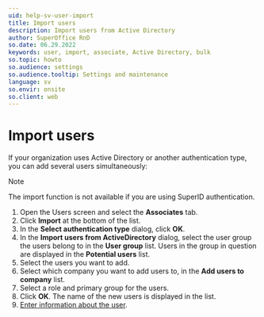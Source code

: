 ```yaml
---
uid: help-sv-user-import
title: Import users
description: Import users from Active Directory
author: SuperOffice RnD
so.date: 06.29.2022
keywords: user, import, associate, Active Directory, bulk
so.topic: howto
so.audience: settings
so.audience.tooltip: Settings and maintenance
language: sv
so.envir: onsite
so.client: web
---
```


# Import users

If your organization uses Active Directory or another authentication type, you can add several users simultaneously:

> [!NOTE]
> The import function is not available if you are using SuperID authentication.

1. Open the Users screen and select the **Associates** tab.
1. Click **Import** at the bottom of the list.
1. In the **Select authentication type** dialog, click **OK**.
1. In the **Import users from ActiveDirectory** dialog, select the user group the users belong to in the **User group** list. Users in the group in question are displayed in the **Potential users** list.
1. Select the users you want to add.
1. Select which company you want to add users to, in the **Add users to company** list.
1. Select a role and primary group for the users.
1. Click **OK**. The name of the new users is displayed in the list.
1. [Enter information about the user][1].

<!-- Referenced links -->
[1]: add-associate.md

<!-- Referenced images -->

